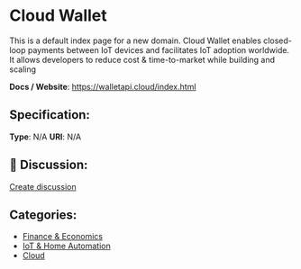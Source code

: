 # Cloud Wallet


This is a default index page for a new domain. Cloud Wallet enables closed-loop payments between IoT devices and facilitates IoT adoption worldwide.  It allows developers to reduce cost & time-to-market while building and scaling

**Docs / Website**: https://walletapi.cloud/index.html

## Specification:
**Type**:  N/A 
**URI**:  N/A 

## 💬 Discussion:
[Create discussion](link)

## Categories:
- [Finance & Economics](https://github.com/apis-list/apis-list#finance-and-economics)
- [IoT & Home Automation](https://github.com/apis-list/apis-list#iot-and-home-automation)
- [Cloud](https://github.com/apis-list/apis-list#cloud)





